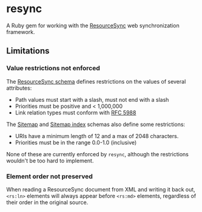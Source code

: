 # resync

A Ruby gem for working with the [ResourceSync](http://www.openarchives.org/rs/1.0/resourcesync) web synchronization framework.

## Limitations

### Value restrictions not enforced

The [ResourceSync schema](http://www.openarchives.org/rs/0.9.1/resourcesync.xsd) defines restrictions on the values of several attributes:

- Path values must start with a slash, must not end with a slash
- Priorities must be positive and < 1,000,000
- Link relation types must conform with [RFC 5988](http://tools.ietf.org/html/rfc5988)

The [Sitemap](http://www.sitemaps.org/schemas/sitemap/0.9/sitemap.xsd) and [Sitemap index](http://www.sitemaps.org/schemas/sitemap/0.9/siteindex.xsd) schemas also define some restrictions:

- URIs have a minimum length of 12 and a max of 2048 characters.
- Priorities must be in the range 0.0-1.0 (inclusive)

None of these are currently enforced by `resync`, although the restrictions wouldn't be too hard to implement.

### Element order not preserved

When reading a ResourceSync document from XML and writing it back out, `<rs:ln>` elements will always appear before `<rs:md>` elements, regardless of their order in the original source.
